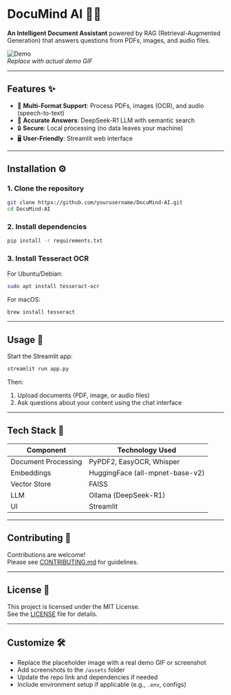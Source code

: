 # DocuMind AI 🧠📂

**An Intelligent Document Assistant** powered by RAG (Retrieval-Augmented Generation) that answers questions from PDFs, images, and audio files.

![Demo](https://via.placeholder.com/800x400?text=DocuMind+AI+Demo)  
*Replace with actual demo GIF*

---

## Features ✨

- 📄 **Multi-Format Support**: Process PDFs, images (OCR), and audio (speech-to-text)  
- 🎯 **Accurate Answers**: DeepSeek-R1 LLM with semantic search  
- 🔒 **Secure**: Local processing (no data leaves your machine)  
- 🖥️ **User-Friendly**: Streamlit web interface  

---

## Installation ⚙️

### 1. Clone the repository

```bash
git clone https://github.com/yourusername/DocuMind-AI.git
cd DocuMind-AI
```

### 2. Install dependencies

```bash
pip install -r requirements.txt
```

### 3. Install Tesseract OCR

For Ubuntu/Debian:

```bash
sudo apt install tesseract-ocr
```

For macOS:

```bash
brew install tesseract
```

---

## Usage 🚀

Start the Streamlit app:

```bash
streamlit run app.py
```

Then:

1. Upload documents (PDF, image, or audio files)  
2. Ask questions about your content using the chat interface  

---

## Tech Stack 🔧

| Component           | Technology Used                 |
|---------------------|---------------------------------|
| Document Processing | PyPDF2, EasyOCR, Whisper        |
| Embeddings          | HuggingFace (all-mpnet-base-v2) |
| Vector Store        | FAISS                           |
| LLM                 | Ollama (DeepSeek-R1)            |
| UI                  | Streamlit                       |

---

## Contributing 🤝

Contributions are welcome!  
Please see [CONTRIBUTING.md](CONTRIBUTING.md) for guidelines.

---

## License 📜

This project is licensed under the MIT License.  
See the [LICENSE](LICENSE) file for details.

---

## Customize 🛠️

- Replace the placeholder image with a real demo GIF or screenshot  
- Add screenshots to the `/assets` folder  
- Update the repo link and dependencies if needed  
- Include environment setup if applicable (e.g., `.env`, configs)
